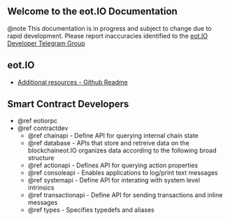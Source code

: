 Welcome to the eot.IO Documentation
-----------------------------------

@note This documentation is in progress and subject to change due to rapid development. Please report inaccuracies identified to the [eot.IO Developer Telegram Group](https://t.me/joinchat/EaEnSUPktgfoI-XPfMYtcQ)

## eot.IO
 - [Additional resources - Github Readme](https://github.com/eotIO/eot#readme)

## Smart Contract Developers
- @ref eotiorpc
- @ref contractdev
	- @ref chainapi - Define API for querying internal chain state
	- @ref database - APIs that store and retreive data on the blockchaineot.IO organizes data according to the following broad structure
	- @ref actionapi - Defines API for querying action properties
	- @ref consoleapi - Enables applications to log/print text messages
	- @ref systemapi - 	Define API for interating with system level intrinsics
	- @ref transactionapi - Define API for sending transactions and inline messages
	- @ref types - Specifies typedefs and aliases
	
	
